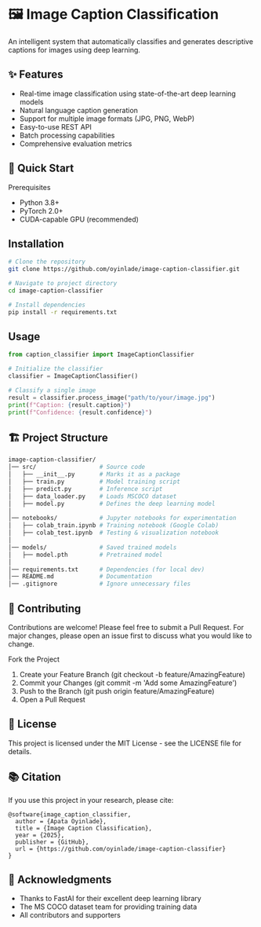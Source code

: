 # 🖼️ Image Caption Classification
An intelligent system that automatically classifies and generates descriptive captions for images using deep learning.

## ✨ Features 

* Real-time image classification using state-of-the-art deep learning models
* Natural language caption generation
* Support for multiple image formats (JPG, PNG, WebP)
* Easy-to-use REST API
* Batch processing capabilities
* Comprehensive evaluation metrics

## 🚀 Quick Start
Prerequisites

* Python 3.8+
* PyTorch 2.0+
* CUDA-capable GPU (recommended)

## Installation

```bash
# Clone the repository
git clone https://github.com/oyinlade/image-caption-classifier.git

# Navigate to project directory
cd image-caption-classifier

# Install dependencies
pip install -r requirements.txt
```

## Usage
```python
from caption_classifier import ImageCaptionClassifier

# Initialize the classifier
classifier = ImageCaptionClassifier()

# Classify a single image
result = classifier.process_image("path/to/your/image.jpg")
print(f"Caption: {result.caption}")
print(f"Confidence: {result.confidence}")
```

## 🏗️ Project Structure
```bash
image-caption-classifier/
│── src/                  # Source code
│   ├── __init__.py       # Marks it as a package
│   ├── train.py          # Model training script
│   ├── predict.py        # Inference script
│   ├── data_loader.py    # Loads MSCOCO dataset
│   ├── model.py          # Defines the deep learning model
│
│── notebooks/            # Jupyter notebooks for experimentation
│   ├── colab_train.ipynb # Training notebook (Google Colab)
│   ├── colab_test.ipynb  # Testing & visualization notebook
│
│── models/               # Saved trained models 
│   ├── model.pth         # Pretrained model
│
│── requirements.txt      # Dependencies (for local dev)
│── README.md             # Documentation
│── .gitignore            # Ignore unnecessary files

```
## 🤝 Contributing
Contributions are welcome! Please feel free to submit a Pull Request. For major changes, please open an issue first to discuss what you would like to change.

Fork the Project
1. Create your Feature Branch (git checkout -b feature/AmazingFeature)
2. Commit your Changes (git commit -m 'Add some AmazingFeature')
3. Push to the Branch (git push origin feature/AmazingFeature)
4. Open a Pull Request

## 📝 License
This project is licensed under the MIT License - see the LICENSE file for details.

## 📚 Citation
If you use this project in your research, please cite:

```
@software{image_caption_classifier,
  author = {Apata Oyinlade},
  title = {Image Caption Classification},
  year = {2025},
  publisher = {GitHub},
  url = {https://github.com/oyinlade/image-caption-classifier}
}
```

## 🙏 Acknowledgments

* Thanks to FastAI for their excellent deep learning library
* The MS COCO dataset team for providing training data
* All contributors and supporters
